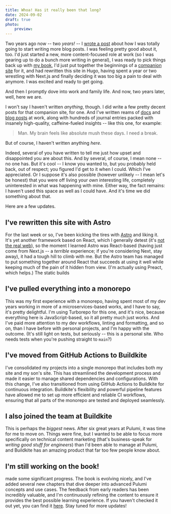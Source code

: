 ```yaml
---
title: Whoa! Has it really been that long?
date: 2024-09-02
draft: true
photo:
    preview:
---
```


Two years ago now -- two _years!_ -- I [wrote a post](/words/its-way-too-quiet-in-here) about how I was totally going to start writing more blog posts. I was feeling pretty good about it, too. I'd just started a new, more content-focused role at work (so I was gearing up to do a bunch more writing in general), I was ready to pick things back up with [my book](https://leanpub.com/pulumi), I'd just put together the beginnings of a [companion site](https://pulumibook.info/) for it, and had rewritten this site in Hugo, having spent a year or two wrestling with Next.js and finally deciding it was too big a pain to deal with anymore. I was excited and ready to get going.

And then I promptly dove into work and family life. And now, two years later, well, here we are.

I won't say I haven't written _anything_, though. I did write a few pretty decent posts for that companion site, for one. And I've written reams of [docs](https://pulumi.com/docs) and [blog posts](https://pulumi.com/blog/author/christian-nunciato) at work, along with hundreds of journal entries packed with insanely high-quality, caffeine-fueled insights -- like this one, for example:

> Man. My brain feels like absolute mush these days. I need a break.

But of course, I haven't written anything _here_.

Indeed, several of you have written to tell me just how upset and disappointed you are about this. And by several, of course, I mean none -- no one has. But it's cool -- I know you wanted to, but you probably held back, out of respect; you figured I'd get to it when I could. Which I've appreciated. Or I suppose it's also possible (however unlikely -- I mean let's be honest) that you were off living your _own_ interesting life, completely uninterested in what was happening with mine. Either way, the fact remains: I haven't used this space as well as I could have. And it's time we did something about that.

Here are a few updates.

## I've rewritten this site with Astro

For the last week or so, I've been kicking the tires with [Astro](https://astro.build/) and liking it. It's yet another framework based on React, which I generally detest (it's [not the real web](https://medium.com/building-productive/react-ruined-web-development-dd65342a833f)), so the moment I learned Astro was React-based (having just come from Next.js -- a _terrible_ experience; if you're considering Next, stay away), it had a tough hill to climb with me. But the Astro team has managed to put something together around React that succeeds at using it well while keeping much of the pain of it hidden from view. (I'm actually using Preact, which helps.) The static builds

## I've pulled everything into a monorepo

This was my first experience with a monorepo, having spent most of my dev years working in more of a microservices-based works, and I have to say, it's pretty delightful. I'm using Turborepo for this one, and it's nice, because everything here is JavaScript-based, so it all pretty much just works. And I've paid more attention to my dev workflows, linting and formatting, and so on, than I have before with personal projects, and I'm happy with the outcome. (It's still light on tests, but seriously -- this is a personal site. Who needs tests when you're pushing straight to `main`?)

## I've moved from GitHub Actions to Buildkite

I've consolidated my projects into a single monorepo that includes both my site and my son's site. This has streamlined the development process and made it easier to manage shared dependencies and configurations. With this change, I've also transitioned from using GitHub Actions to Buildkite for continuous integration. Buildkite's flexibility and powerful pipeline features have allowed me to set up more efficient and reliable CI workflows, ensuring that all parts of the monorepo are tested and deployed seamlessly.

## I also joined the team at Buildkite

This is perhaps the _biggest_ news. After six great years at Pulumi, it was time for me to move on. Things were fine, but I wanted to be able to focus more specifically on technical content marketing (that's business-speak for _writing good stuff for engineers_) than I'd been able to manage at Pulumi, and Buildkite has an amazing product that far too few people know about.

## I'm still working on the book!

made some significant progress. The book is evolving nicely, and I've added several new chapters that dive deeper into advanced Pulumi concepts and use cases. The feedback from early readers has been incredibly valuable, and I'm continuously refining the content to ensure it provides the best possible learning experience. If you haven't checked it out yet, you can find it [here](https://leanpub.com/pulumi). Stay tuned for more updates!
